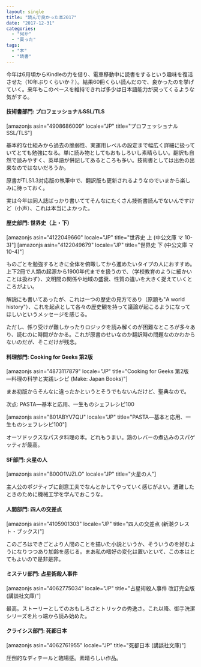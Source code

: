 ```yaml
---
layout: single
title: "読んで良かった本2017"
date: "2017-12-31"
categories: 
  - "何か"
  - "買った"
tags: 
  - "本"
  - "読書"
---
```


今年は6月頃からKindleの力を借り、電車移動中に読書をするという趣味を復活させた（10年ぶりくらいか？）。結果60冊くらい読んだので、良かったのを挙げていく。来年もこのペースを維持できれば多少は日本語能力が戻ってくるような気がする。

#### 技術書部門: プロフェッショナルSSL/TLS

\[amazonjs asin="4908686009" locale="JP" title="プロフェッショナルSSL/TLS"\]

基本的な仕組みから過去の脆弱性、実運用レベルの設定まで幅広く詳細に扱っていてとても勉強になる。単に読み物としてもおもしろいし素晴らしい。翻訳も自然で読みやすく、英単語が併記してあるところも多い。技術書としては出色の出来なのではないだろうか。

原書がTLS1.3対応版の執筆中で、翻訳版も更新されるようなのでいまから楽しみに待っておく。

実は今年は同人誌ばっかり書いててそんなにたくさん技術書読んでないんですけど（小声）、これは本当によかった。

#### 歴史部門: 世界史（上・下）

\[amazonjs asin="4122049660" locale="JP" title="世界史 上 (中公文庫 マ 10-3)"\] \[amazonjs asin="4122049679" locale="JP" title="世界史 下 (中公文庫 マ 10-4)"\]

ものごとを勉強するときに全体を俯瞰してから進めたいタイプの人におすすめ。上下2冊で人類の起源から1900年代までを扱うので、（学校教育のように細かいことは扱わず）、文明間の関係や地域の盛衰、性質の違いを大きく捉えていくところがよい。

解説にも書いてあったが、これは一つの歴史の見方であり（原題も"A world history"）、これを起点として各々の歴史観を持って議論が起こるようになってほしいというメッセージを感じる。

ただし、係り受けが難しかったりロジックを読み解くのが困難なところが多々あり、読むのに時間がかかる。これが原書のせいなのか翻訳時の問題なのかわからないのだが、そこだけが残念。

#### 料理部門: Cooking for Geeks 第2版

\[amazonjs asin="4873117879" locale="JP" title="Cooking for Geeks 第2版 ―料理の科学と実践レシピ (Make: Japan Books)"\]

まあ初版からそんなに違ったかというとそうでもないんだけど、聖典なので。

次点: PASTA―基本と応用、一生ものシェフレシピ100

\[amazonjs asin="B01ABYV7QU" locale="JP" title="PASTA―基本と応用、一生ものシェフレシピ100"\]

オーソドックスなパスタ料理の本。どれもうまい。鶏のレバーの煮込みのスパゲッティが最高。

#### SF部門: 火星の人

\[amazonjs asin="B00O1VJZLO" locale="JP" title="火星の人"\]

主人公のポジティブに創意工夫でなんとかしてやっていく感じがよい。遭難したときのために機械工学を学んでおこうな。

#### 人間部門: 四人の交差点

\[amazonjs asin="4105901303" locale="JP" title="四人の交差点 (新潮クレスト・ブックス)"\]

このごろはできごとより人間のことを描いた小説というか、そういうのを好むようになりつつあり加齢を感じる。まあ私の嗜好の変化は置いといて、この本はとてもよいので是非是非。

#### ミステリ部門: 占星術殺人事件

\[amazonjs asin="4062775034" locale="JP" title="占星術殺人事件 改訂完全版 (講談社文庫)"\]

最高。ストーリーとしてのおもしろさとトリックの秀逸さ。これ以降、御手洗潔シリーズを片っ端から読み始めた。

#### クライシス部門: 死都日本

\[amazonjs asin="4062761955" locale="JP" title="死都日本 (講談社文庫)"\]

圧倒的なディテールと臨場感。素晴らしい作品。
